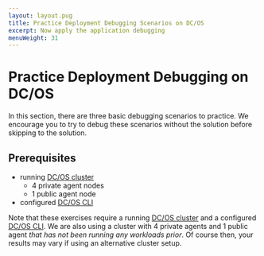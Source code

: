 ```yaml
---
layout: layout.pug
title: Practice Deployment Debugging Scenarios on DC/OS
excerpt: Now apply the application debugging
menuWeight: 31
---
```


<!-- IV. Hands On Examples Section -->

<a name=hands-on></a>

# Practice Deployment Debugging on DC/OS

In this section, there are three basic debugging scenarios to practice. We encourage you to try to debug these scenarios without the solution before skipping to the solution.

## Prerequisites

- running [DC/OS cluster](/1.11/installing/oss/)
    - 4 private agent nodes
    - 1 public agent node
- configured [DC/OS CLI](https://docs.mesosphere.com/1.11/cli/install/)

Note that these exercises require a running [DC/OS cluster](/1.11/installing/oss/) and a configured [DC/OS CLI](https://docs.mesosphere.com/1.11/cli/install/). We are also using a cluster with 4 private agents and 1 public agent *that has not been running any workloads prior*. Of course then, your results may vary if using an alternative cluster setup.
